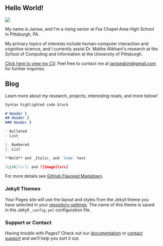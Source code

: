 ## Hello World!

![](https://drive.google.com/file/d/1S2kSZGyUbaoV45f-nRrx24JJTP52hg7h/view?usp=sharing)

My name is Janise, and I'm a rising senior at Fox Chapel Area High School in Pittsburgh, PA.  

My primary topics of interests include human-computer interaction and cognitive science, and I currently assist Dr. Malihe Alikhani's research at the School of Computing and Information at the University of Pittsburgh.

[Click here to view my CV](https://drive.google.com/file/d/1vSKEzWb9NYzJg8cF6xJH4h05dUiM6IG3/view?usp=sharing).  Feel free to contact me at janiseskim@gmail.com for further inquiries.

## Blog

Learn more about my research, projects, interesting reads, and more below!

```markdown
Syntax highlighted code block

# Header 1
## Header 2
### Header 3

- Bulleted
- List

1. Numbered
2. List

**Bold** and _Italic_ and `Code` text

[Link](url) and ![Image](src)
```

For more details see [GitHub Flavored Markdown](https://guides.github.com/features/mastering-markdown/).

### Jekyll Themes

Your Pages site will use the layout and styles from the Jekyll theme you have selected in your [repository settings](https://github.com/jskim671/jskim671.github.io/settings/pages). The name of this theme is saved in the Jekyll `_config.yml` configuration file.

### Support or Contact

Having trouble with Pages? Check out our [documentation](https://docs.github.com/categories/github-pages-basics/) or [contact support](https://support.github.com/contact) and we’ll help you sort it out.

